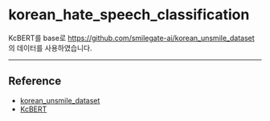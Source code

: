 # korean_hate_speech_classification

KcBERT를 base로 https://github.com/smilegate-ai/korean_unsmile_dataset 의 데이터를 사용하였습니다. 






-------
## Reference
- [korean_unsmile_dataset](https://github.com/smilegate-ai/korean_unsmile_dataset)
- [KcBERT](https://github.com/Beomi/KcBERT)

